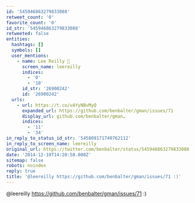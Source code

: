 ```yaml
---
id: '545946863279833088'
retweet_count: '0'
favorite_count: '0'
id_str: '545946863279833088'
retweeted: false
entities:
  hashtags: []
  symbols: []
  user_mentions:
    - name: Lee Reilly 
      screen_name: leereilly
      indices:
        - '0'
        - '10'
      id_str: '26900242'
      id: '26900242'
  urls:
    - url: https://t.co/vAYyNBvMyQ
      expanded_url: https://github.com/benbalter/gman/issues/71
      display_url: github.com/benbalter/gman…
      indices:
        - '11'
        - '34'
in_reply_to_status_id_str: '545809171740762112'
in_reply_to_screen_name: leereilly
original_url: https://twitter.com/benbalter/status/545946863279833088
date: '2014-12-19T14:20:50.000Z'
sitemap: false
robots: noindex
reply: true
title: '@leereilly https://github.com/benbalter/gman/issues/71 :)'
---
```


@leereilly https://github.com/benbalter/gman/issues/71 :)